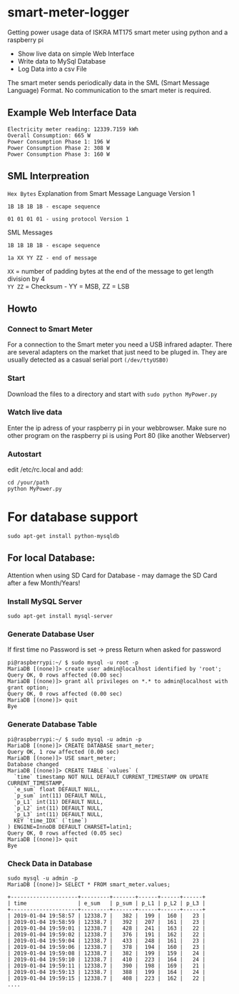 # smart-meter-logger
Getting power usage data of ISKRA MT175 smart meter using python and a raspberry pi

- Show live data on simple Web Interface
- Write data to MySql Database
- Log Data into a csv File

The smart meter sends periodically data in the SML (Smart Message Language) Format. No communication to the smart meter is required.

## Example Web Interface Data
```
Electricity meter reading: 12339.7159 kWh
Overall Consumption: 665 W
Power Consumption Phase 1: 196 W
Power Consumption Phase 2: 308 W
Power Consumption Phase 3: 160 W
```

## SML Interpreation
```Hex Bytes``` Explanation from Smart Message Language Version 1 
```
1B 1B 1B 1B - escape sequence
``` 
```
01 01 01 01 - using protocol Version 1
``` 
SML Messages
```
1B 1B 1B 1B - escape sequence
``` 
```
1a XX YY ZZ - end of message
``` 
```XX``` = number of padding bytes at the end of the message to get length division by 4  
```YY ZZ``` = Checksum - YY = MSB, ZZ = LSB

## Howto
### Connect to Smart Meter
For a connection to the Smart meter you need a USB infrared adapter. There are several adapters on the market that just need to be pluged in. They are usually detected as a casual serial port  ```(/dev/ttyUSB0)``` 

### Start
Download the files to a directory and start with ```sudo python MyPower.py```

### Watch live data
Enter the ip adress of your raspberry pi in your webbrowser.
Make sure no other program on the raspberry pi is using Port 80 (like another Webserver) 

### Autostart
edit /etc/rc.local and add:
```
cd /your/path
python MyPower.py 
```

# For database support
```
sudo apt-get install python-mysqldb
```
## For local Database: 
Attention when using SD Card for Database - may damage the SD Card after a few Month/Years!

### Install MySQL Server
```
sudo apt-get install mysql-server
```

### Generate Database User
If first time no Password is set -> press Return when asked for password
```
pi@raspberrypi:~/ $ sudo mysql -u root -p
MariaDB [(none)]> create user admin@localhost identified by 'root';
Query OK, 0 rows affected (0.00 sec)
MariaDB [(none)]> grant all privileges on *.* to admin@localhost with grant option;
Query OK, 0 rows affected (0.00 sec)
MariaDB [(none)]> quit
Bye
```
### Generate Database Table
```
pi@raspberrypi:~/ $ sudo mysql -u admin -p 
MariaDB [(none)]> CREATE DATABASE smart_meter;
Query OK, 1 row affected (0.00 sec)
MariaDB [(none)]> USE smart_meter;
Database changed
MariaDB [(none)]> CREATE TABLE `values` (
  `time` timestamp NOT NULL DEFAULT CURRENT_TIMESTAMP ON UPDATE CURRENT_TIMESTAMP,
  `e_sum` float DEFAULT NULL,
  `p_sum` int(11) DEFAULT NULL,
  `p_L1` int(11) DEFAULT NULL,
  `p_L2` int(11) DEFAULT NULL,
  `p_L3` int(11) DEFAULT NULL,
  KEY `time_IDX` (`time`)
) ENGINE=InnoDB DEFAULT CHARSET=latin1;
Query OK, 0 rows affected (0.05 sec)
MariaDB [(none)]> quit
Bye
```

### Check Data in Database
```
sudo mysql -u admin -p 
MariaDB [(none)]> SELECT * FROM smart_meter.values;
```
```
+---------------------+---------+-------+------+------+------+
| time                | e_sum   | p_sum | p_L1 | p_L2 | p_L3 |
+---------------------+---------+-------+------+------+------+
| 2019-01-04 19:58:57 | 12338.7 |   382 |  199 |  160 |   23 |
| 2019-01-04 19:58:59 | 12338.7 |   392 |  207 |  161 |   23 |
| 2019-01-04 19:59:01 | 12338.7 |   428 |  241 |  163 |   22 |
| 2019-01-04 19:59:02 | 12338.7 |   376 |  191 |  162 |   22 |
| 2019-01-04 19:59:04 | 12338.7 |   433 |  248 |  161 |   23 |
| 2019-01-04 19:59:06 | 12338.7 |   378 |  194 |  160 |   23 |
| 2019-01-04 19:59:08 | 12338.7 |   382 |  199 |  159 |   24 |
| 2019-01-04 19:59:10 | 12338.7 |   410 |  223 |  164 |   24 |
| 2019-01-04 19:59:11 | 12338.7 |   390 |  198 |  169 |   21 |
| 2019-01-04 19:59:13 | 12338.7 |   388 |  199 |  164 |   24 |
| 2019-01-04 19:59:15 | 12338.7 |   408 |  223 |  162 |   22 |
....
```
